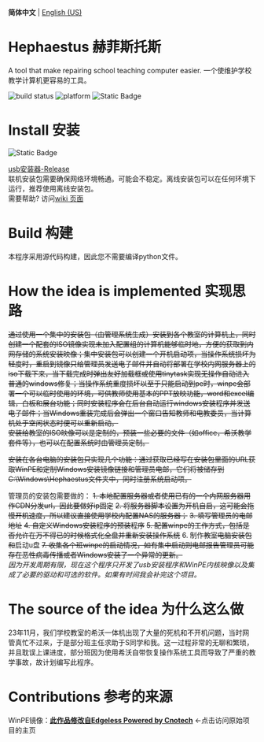 **简体中文** | [English (US)](https://stevezmtstudios.github.io/Hephaestus/README_EN)

# Hephaestus 赫菲斯托斯
A tool that make repairing school teaching computer easier.
一个使维护学校教学计算机更容易的工具。

![build status](https://img.shields.io/badge/build-passing-lightgreen?style=flat&logo=play&logoColor=white&label=build&labelColor=grey)
![platform](https://img.shields.io/badge/platform-Windows-blue?style=flat&logoColor=white&label=platform&labelColor=grey)
![Static Badge](https://img.shields.io/badge/compile_status-0_errors-green?style=flat&logoColor=white&label=compile&labelColor=grey)


# Install 安装
![Static Badge](https://img.shields.io/badge/Get_release-Here!-yellow?style=flat&logo=download&logoColor=white&labelColor=grey&link=https%3A%2F%2Fgithub.com%2FSteveZMTstudios%2FHephaestus%2Freleases)


[usb安装器-Release](https://github.com/SteveZMTstudios/Hephaestus/releases)
<br>联机安装包需要确保网络环境畅通。可能会不稳定。离线安装包可以在任何环境下运行，推荐使用离线安装包。
<br>需要帮助? 访问[wiki 页面](https://github.com/SteveZMTstudios/Hephaestus/wiki)



# Build 构建
本程序采用源代码构建，因此您不需要编译python文件。

# How the idea is implemented 实现思路
~~通过使用一个集中的安装包（由管理系统生成）安装到各个教室的计算机上，同时创建一个配套的ISO镜像实现未加入配置组的计算机能够临时地，方便的获取到内网存储的系统安装映像；集中安装包可以创建一个开机启动项，当操作系统损坏为轻度时，重启到镜像只给管理员发送电子邮件并自动将部署在学校内网服务器上的iso下载下来，当下载完成时弹出友好加载框或使用tinytask实现无操作自动进入普通的windows修复；当操作系统重度损坏以至于只能启动到pe时，winpe会部署一个可以临时使用的环境，可供教师使用基本的PPT放映功能，word和excel编辑，白板和展台功能；同时安装程序会在后台自动运行windows安装程序并发送电子邮件；当Windows重装完成后会弹出一个窗口告知教师和电教委员，当计算机处于空闲状态时便可以重新启动。~~
<br>~~安装给教室的ISO映像可以是定制的，预装一些必要的文件（如office，希沃教学套件等），也可以在配置系统时由管理员定制。~~

~~安装在各台电脑的安装包只实现几个功能：通过获取已经写在安装包里面的URL获取WinPE和定制Windows安装镜像链接和管理员电邮，它们将被储存到C:\Windows\Hephaestus文件夹中，同时注册系统启动项。~~

管理员的安装包需要做的：
~~1. 本地配置服务器或者使用已有的一个内网服务器用作CDN分发url，因此要做好ip固定~~
~~2. 将服务器脚本设置为开机自启，这可能会拖慢开机速度，所以建议直接使用学校内配置NAS的服务器；~~
~~3. 填写管理员的电邮地址~~
~~4. 自定义Windows安装程序的预装程序~~
~~5. 配置winpe的工作方式，包括是否允许在万不得已的时候格式化全盘并重新安装操作系统~~
6. 制作~~教室电脑安装包和~~启动u盘
~~7. 收集各个班winpe的启动情况，如有集中启动则电邮报告管理员可能存在恶性病毒传播或者Windows安装了一个异常的更新。~~
<br>*因为开发周期有限，现在这个程序只开发了usb安装程序和WinPE内核映像以及集成了必要的驱动和可选的软件。如果有时间我会补完这个项目。*


# The source of the idea 为什么这么做
23年11月，我们学校教室的希沃一体机出现了大量的死机和不开机问题，当时网管真忙不过来，于是部分班主任求助于S同学和我。这一过程非常的无聊和繁琐，并且耽误上课进度，部分班因为使用希沃自带恢复操作系统工具而导致了严重的教学事故，故计划编写此程序。

# Contributions 参考的来源
WinPE镜像：[**此作品修改自Edgeless Powered by Cnotech**](https://home.edgeless.top/) <-点击访问原始项目的主页

